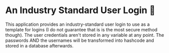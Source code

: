# An Industry Standard User Login :closed_lock_with_key:
This application provides an industry-standard user login to use as a template for logins (I do not guarantee that is is the most secure method though). The user credentials aren't stored in any variable at any point. The passwords AND the usernames will be transformed into hashcode and stored in a database afterwards.
